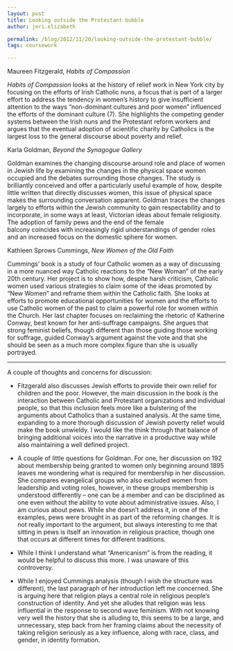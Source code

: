 ```yaml
---
layout: post
title: Looking outside the Protestant bubble
author: jeri.elizabeth

permalink: /blog/2012/11/20/looking-outside-the-protestant-bubble/
tags: coursework

---
```

Maureen Fitzgerald, *Habits of Compassion*

*Habits of Compassion* looks at the history of relief work in New York city by focusing on the efforts of Irish Catholic nuns, a focus that is part of a larger effort to address the tendency in women&#8217;s history to give insufficient attention to the ways &#8220;non-dominant cultures and poor women&#8221; influenced the efforts of the dominant culture (7). She highlights the competing gender systems between the Irish nuns and the Protestant reform workers and argues that the eventual adoption of scientific charity by Catholics is the largest loss to the general discourse about poverty and relief.

Karla Goldman, *Beyond the Synagogue Gallery*

Goldman examines the changing discourse around role and place of women in Jewish life by examining the changes in the physical space women occupied and the debates surrounding those changes. The study is brilliantly conceived and offer a particularly useful example of how, despite little written that directly discusses women, this issue of physical space makes the surrounding conversation apparent. Goldman traces the changes largely to efforts within the Jewish community to gain respectability and to incorporate, in some ways at least, Victorian ideas about female religiosity. The adoption of family pews and the end of the female balcony coincides with increasingly rigid understandings of gender roles and an increased focus on the domestic sphere for women.

Kathleen Sprows Cummings, *New Women of the Old Faith*

Cummings&#8217; book is a study of four Catholic women as a way of discussing in a more nuanced way Catholic reactions to the &#8220;New Woman&#8221; of the early 20th century. Her project is to show how, despite harsh criticism, Catholic women used various strategies to claim some of the ideas promoted by &#8220;New Women&#8221; and reframe them within the Catholic faith. She looks at efforts to promote educational opportunities for women and the efforts to use Catholic women of the past to claim a powerful role for women within the Church. Her last chapter focuses on reclaiming the rhetoric of Katherine Conway, best known for her anti-suffrage campaigns. She argues that strong feminist beliefs, though different than those guiding those working for suffrage, guided Conway&#8217;s argument against the vote and that she should be seen as a much more complex figure than she is usually portrayed.

* * *

A couple of thoughts and concerns for discussion:

*   Fitzgerald also discusses Jewish efforts to provide their own relief for children and the poor. However, the main discussion in the book is the interaction between Catholic and Protestant organizations and individual people, so that this inclusion feels more like a bulstering of the arguments about Catholics than a sustained analysis. At the same time, expanding to a more thorough discussion of Jewish poverty relief would make the book unwieldy. I would like the think through that balance of bringing additional voices into the narrative in a productive way while also maintaining a well defined project.


*   A couple of little questions for Goldman. For one, her discussion on 192 about membership being granted to women only beginning around 1895 leaves me wondering what is required for membership in her discussion. She compares evangelical groups who also excluded women from leadership and voting roles, however, in these groups membership is understood differently &#8211; one can be a member and can be disciplined as one even without the ability to vote about administrative issues. Also, I am curious about pews. While she doesn&#8217;t address it, in one of the examples, pews were brought in as part of the reforming changes. It is not really important to the argument, but always interesting to me that sitting in pews is itself an innovation in religious practice, though one that occurs at different times for different traditions.


*   While I think I understand what &#8220;Americanism&#8221; is from the reading, it would be helpful to discuss this more. I was unaware of this controversy.


*   While I enjoyed Cummings analysis (though I wish the structure was different), the last paragraph of her introduction left me concerned. She is arguing here that religion plays a central role in religious people&#8217;s construction of identity. And yet she alludes that religion was less influential in the response to second wave feminism. With not knowing very well the history that she is alluding to, this seems to be a large, and unnecessary, step back from her framing claims about the necessity of taking religion seriously as a key influence, along with race, class, and gender, in identity formation.
